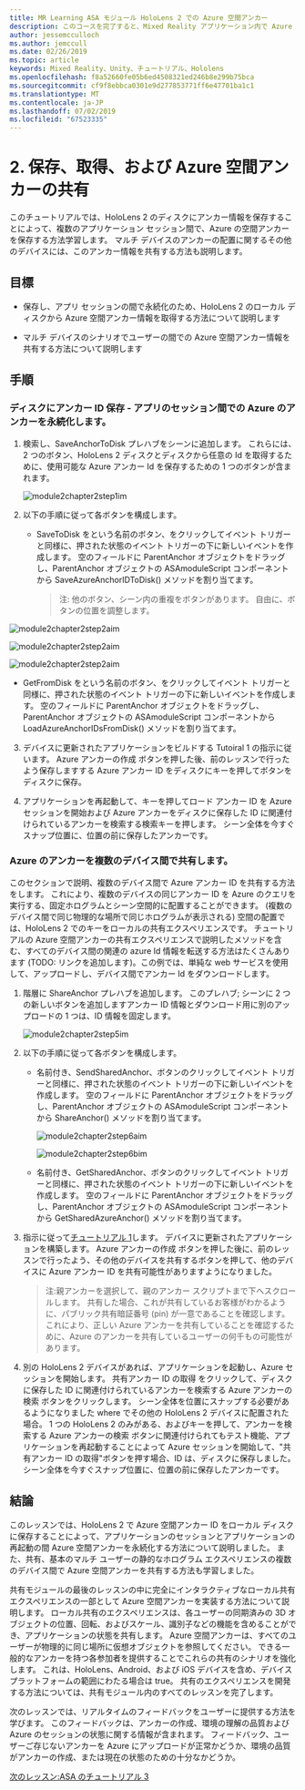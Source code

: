 ```yaml
---
title: MR Learning ASA モジュール HoloLens 2 での Azure 空間アンカー
description: このコースを完了すると、Mixed Reality アプリケーション内で Azure 顔認識を実装する方法を学習することができます。
author: jessemcculloch
ms.author: jemccull
ms.date: 02/26/2019
ms.topic: article
keywords: Mixed Reality、Unity、チュートリアル、Hololens
ms.openlocfilehash: f8a52660fe05b6ed4508321ed246b8e299b75bca
ms.sourcegitcommit: cf9f8ebbca0301e9d277853771ff6e47701ba1c1
ms.translationtype: MT
ms.contentlocale: ja-JP
ms.lasthandoff: 07/02/2019
ms.locfileid: "67523335"
---
```

# <a name="2-saving-retrieving-and-sharing-azure-spatial-anchors"></a>2. 保存、取得、および Azure 空間アンカーの共有

このチュートリアルでは、HoloLens 2 のディスクにアンカー情報を保存することによって、複数のアプリケーション セッション間で、Azure の空間アンカーを保存する方法学習します。 マルチ デバイスのアンカーの配置に関するその他のデバイスには、このアンカー情報を共有する方法も説明します。

## <a name="objectives"></a>目標

* 保存し、アプリ セッションの間で永続化のため、HoloLens 2 のローカル ディスクから Azure 空間アンカー情報を取得する方法について説明します

* マルチ デバイスのシナリオでユーザーの間での Azure 空間アンカー情報を共有する方法について説明します

  

## <a name="instructions"></a>手順

### <a name="persist-azure-anchors-between-app-sessions---save-anchor-id-to-disk"></a>ディスクにアンカー ID 保存 - アプリのセッション間での Azure のアンカーを永続化します。

1. 検索し、SaveAnchorToDisk プレハブをシーンに追加します。 これらには、2 つのボタン、HoloLens 2 ディスクとディスクから任意の Id を取得するために、使用可能な Azure アンカー Id を保存するための 1 つのボタンが含まれます。

   ![module2chapter2step1im](images/module2chapter2step1im.PNG)

2. 以下の手順に従って各ボタンを構成します。
   - SaveToDisk をという名前のボタン、をクリックしてイベント トリガーと同様に、押された状態のイベント トリガーの下に新しいイベントを作成します。 空のフィールドに ParentAnchor オブジェクトをドラッグし、ParentAnchor オブジェクトの ASAmoduleScript コンポーネントから SaveAzureAnchorIDToDisk() メソッドを割り当てます。
   
     > 注: 他のボタン、シーン内の重複をボタンがあります。 自由に、ボタンの位置を調整します。
   

  ![module2chapter2step2aim](images/module2chapter2step2aim.PNG)

![module2chapter2step2aim](images/module2chapter2step2bim.PNG)

![module2chapter2step2aim](images/module2chapter2step2cim.PNG)

   - GetFromDisk をという名前のボタン、をクリックしてイベント トリガーと同様に、押された状態のイベント トリガーの下に新しいイベントを作成します。 空のフィールドに ParentAnchor オブジェクトをドラッグし、ParentAnchor オブジェクトの ASAmoduleScript コンポーネントから LoadAzureAnchorIDsFromDisk() メソッドを割り当てます。

3. デバイスに更新されたアプリケーションをビルドする Tutoiral 1 の指示に従います。 Azure アンカーの作成 ボタンを押した後、前のレッスンで行ったよう保存しますする Azure アンカー ID をディスクにキーを押してボタンをディスクに保存。

4. アプリケーションを再起動して、キーを押してロード アンカー ID を Azure セッションを開始および Azure アンカーをディスクに保存した ID に関連付けられているアンカーを検索する検索キーを押します。 シーン全体を今すぐスナップ位置に、位置の前に保存したアンカーです。

### <a name="share-azure-anchors-between-multiple-devices"></a>Azure のアンカーを複数のデバイス間で共有します。

このセクションで説明、複数のデバイス間で Azure アンカー ID を共有する方法をします。 これにより、複数のデバイスの同じアンカー ID を Azure のクエリを実行する、固定ホログラムとシーン空間的に配置することができます。 (複数のデバイス間で同じ物理的な場所で同じホログラムが表示される) 空間の配置では、HoloLens 2 でのキーをローカルの共有エクスペリエンスです。 チュートリアルの Azure 空間アンカーの共有エクスペリエンスで説明したメソッドを含む、すべてのデバイス間の関連の azure Id 情報を転送する方法はたくさんあります (TODO: リンクを追加します)。この例では、単純な web サービスを使用して、アップロードし、デバイス間でアンカー Id をダウンロードします。

1. 階層に ShareAnchor プレハブを追加します。 このプレハブ; シーンに 2 つの新しいボタンを追加しますアンカー ID 情報とダウンロード用に別のアップロードの 1 つは、ID 情報を固定します。 

   ![module2chapter2step5im](images/module2chapter2step5im.PNG)

2. 以下の手順に従って各ボタンを構成します。

   - 名前付き、SendSharedAnchor、ボタンのクリックしてイベント トリガーと同様に、押された状態のイベント トリガーの下に新しいイベントを作成します。 空のフィールドに ParentAnchor オブジェクトをドラッグし、ParentAnchor オブジェクトの ASAmoduleScript コンポーネントから ShareAnchor() メソッドを割り当てます。

     ![module2chapter2step6aim](images/module2chapter2step6aim.PNG)

     ![module2chapter2step6bim](images/module2chapter2step6bim.PNG)

     

   - 名前付き、GetSharedAnchor、ボタンのクリックしてイベント トリガーと同様に、押された状態のイベント トリガーの下に新しいイベントを作成します。 空のフィールドに ParentAnchor オブジェクトをドラッグし、ParentAnchor オブジェクトの ASAmoduleScript コンポーネントから GetSharedAzureAnchor() メソッドを割り当てます。

3. 指示に従って[チュートリアル 1](mrlearning-base-ch1.md)します。 デバイスに更新されたアプリケーションを構築します。 Azure アンカーの作成 ボタンを押した後に、前のレッスンで行ったよう、その他のデバイスを共有するボタンを押して、他のデバイスに Azure アンカー ID を共有可能性がありますようになりました。

   > 注:親アンカーを選択して、親のアンカー スクリプトまで下へスクロールします。 共有した場合、これが共有しているお客様がわかるように、パブリック共有暗証番号 (pin) が一意であることを確認します。 これにより、正しい Azure アンカーを共有していることを確認するために、Azure のアンカーを共有しているユーザーの何千もの可能性があります。

4. 別の HoloLens 2 デバイスがあれば、アプリケーションを起動し、Azure セッションを開始します。 共有アンカー ID の取得 をクリックして、ディスクに保存した ID に関連付けられているアンカーを検索する Azure アンカーの検索 ボタンをクリックします。 シーン全体を位置にスナップする必要があるようになりました where でその他の HoloLens 2 デバイスに配置された場合。 1 つの HoloLens 2 のみがある、およびキーを押して、アンカーを検索する Azure アンカーの検索 ボタンに関連付けられてもテスト機能、アプリケーションを再起動することによって Azure セッションを開始して、"共有アンカー ID の取得"ボタンを押す場合、ID は、ディスクに保存しました。 シーン全体を今すぐスナップ位置に、位置の前に保存したアンカーです。

## <a name="congratulations"></a>結論
このレッスンでは、HoloLens 2 で Azure 空間アンカー ID をローカル ディスクに保存することによって、アプリケーションのセッションとアプリケーションの再起動の間 Azure 空間アンカーを永続化する方法について説明しました。 また、共有、基本のマルチ ユーザーの静的なホログラム エクスペリエンスの複数のデバイス間で Azure 空間アンカーを共有する方法も学習しました。

共有モジュールの最後のレッスンの中に完全にインタラクティブなローカル共有エクスペリエンスの一部として Azure 空間アンカーを実装する方法について説明します。 ローカル共有のエクスペリエンスは、各ユーザーの同期済みの 3D オブジェクトの位置、回転、およびスケール、識別子などの機能を含めることができ、アプリケーションの状態を共有します。 Azure 空間アンカーは、すべてのユーザーが物理的に同じ場所に仮想オブジェクトを参照してください。 できる一般的なアンカーを持つ各参加者を提供することでこれらの共有のシナリオを強化します。 これは、HoloLens、Android、および iOS デバイスを含め、デバイス プラットフォームの範囲にわたる場合は true。 共有のエクスペリエンスを開発する方法については、共有モジュール内のすべてのレッスンを完了します。

次のレッスンでは、リアルタイムのフィードバックをユーザーに提供する方法を学びます。 このフィードバックは、アンカーの作成、環境の理解の品質および Azure のセッションの状態に関する情報が含まれます。 フィードバック、ユーザーご存じないアンカーを Azure にアップロードが正常かどうか、環境の品質がアンカーの作成、または現在の状態のための十分なかどうか。

[次のレッスン:ASA のチュートリアル 3](mrlearning-asa-ch3.md)

